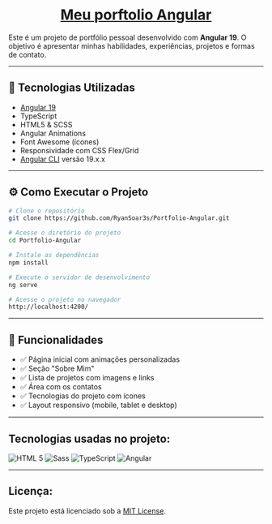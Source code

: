 <h1 align="center"><a href="https://ryansoares.com.br" target="_blank">Meu porftolio Angular</a></h1>

Este é um projeto de portfólio pessoal desenvolvido com **Angular 19**. O objetivo é apresentar minhas habilidades, experiências, projetos e formas de contato.

---

## 🧩 Tecnologias Utilizadas

- [Angular 19](https://angular.io/)
- TypeScript
- HTML5 & SCSS
- Angular Animations
- Font Awesome (ícones)
- Responsividade com CSS Flex/Grid
- [Angular CLI](https://github.com/angular/angular-cli) versão 19.x.x

---

## ⚙️ Como Executar o Projeto

```bash
# Clone o repositório
git clone https://github.com/RyanSoar3s/Portfolio-Angular.git

# Acesse o diretório do projeto
cd Portfolio-Angular

# Instale as dependências
npm install

# Execute o servidor de desenvolvimento
ng serve

# Acesse o projeto no navegador
http://localhost:4200/
```

---

## 🧠 Funcionalidades

- ✅ Página inicial com animações personalizadas
- ✅ Seção "Sobre Mim"
- ✅ Lista de projetos com imagens e links
- ✅ Área com os contatos
- ✅ Tecnologias do projeto com ícones
- ✅ Layout responsivo (mobile, tablet e desktop)

---

## Tecnologias usadas no projeto:

![HTML 5](https://img.shields.io/badge/HTML5-E34F26?style=for-the-badge&logo=html5&logoColor=white)
![Sass](https://img.shields.io/badge/Sass-000?style=for-the-badge&logo=sass)
![TypeScript](https://img.shields.io/badge/TypeScript-007ACC?style=for-the-badge&logo=typescript&logoColor=white)
![Angular](https://img.shields.io/badge/Angular-DD0031?style=for-the-badge&logo=angular&logoColor=white)

---

## Licença:

Este projeto está licenciado sob a [MIT License](LICENSE).
